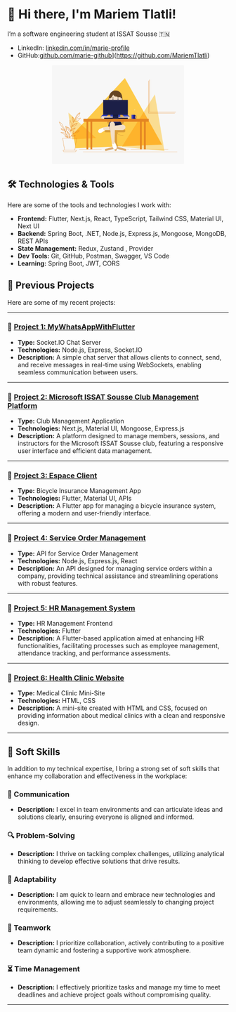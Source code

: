 # 👋 Hi there, I'm **Mariem Tlatli**!
 I’m a software engineering student at ISSAT Sousse 🇹🇳
 - LinkedIn: [linkedin.com/in/marie-profile](https://www.linkedin.com)
- GitHub:[github.com/marie-github](https://github.com/marie-github)](https://github.com/MariemTlatli)
<p align="center">
  <a href="https://github.com/MariemTlatli" target="_blank">
    <img src="https://github.com/Eya-Laouini/Eya-Laouini/blob/main/programmer.gif" alt="Header Image" width="300" height="auto">
  </a>
</p>
  
## 🛠️ Technologies & Tools
Here are some of the tools and technologies I work with:

- **Frontend:** Flutter, Next.js, React, TypeScript, Tailwind CSS, Material UI, Next UI
- **Backend:** Spring Boot, .NET, Node.js, Express.js, Mongoose, MongoDB, REST APIs
- **State Management:** Redux, Zustand , Provider
- **Dev Tools:** Git, GitHub, Postman, Swagger, VS Code 
- **Learning:** Spring Boot, JWT, CORS

## 📂 Previous Projects
Here are some of my recent projects:

---

### 🌟 [Project 1: MyWhatsAppWithFlutter](https://example.com)
- **Type:** Socket.IO Chat Server
- **Technologies:** Node.js, Express, Socket.IO
- **Description:** A simple chat server that allows clients to connect, send, and receive messages in real-time using WebSockets, enabling seamless communication between users.

---

### 🌟 [Project 2: Microsoft ISSAT Sousse Club Management Platform](https://example.com)
- **Type:** Club Management Application
- **Technologies:** Next.js, Material UI, Mongoose, Express.js
- **Description:** A platform designed to manage members, sessions, and instructors for the Microsoft ISSAT Sousse club, featuring a responsive user interface and efficient data management.

---

### 🌟 [Project 3: Espace Client](https://mariemtlatli.github.io/espace-client/)
- **Type:** Bicycle Insurance Management App
- **Technologies:** Flutter, Material UI, APIs
- **Description:** A Flutter app for managing a bicycle insurance system, offering a modern and user-friendly interface.

---

### 🌟 [Project 4: Service Order Management ](https://github.com/MariemTlatli/L-Mobile-back)
- **Type:** API for Service Order Management
- **Technologies:** Node.js, Express.js, React
- **Description:** An API designed for managing service orders within a company, providing technical assistance and streamlining operations with robust features.

---

### 🌟 [Project 5: HR Management System](https://example.com)
- **Type:** HR Management Frontend
- **Technologies:** Flutter
- **Description:** A Flutter-based application aimed at enhancing HR functionalities, facilitating processes such as employee management, attendance tracking, and performance assessments.

---

### 🌟 [Project 6: Health Clinic Website](https://example.com)
- **Type:** Medical Clinic Mini-Site
- **Technologies:** HTML, CSS
- **Description:** A mini-site created with HTML and CSS, focused on providing information about medical clinics with a clean and responsive design.

---

## 🤝 Soft Skills
In addition to my technical expertise, I bring a strong set of soft skills that enhance my collaboration and effectiveness in the workplace:


### 📢 Communication
- **Description:** I excel in team environments and can articulate ideas and solutions clearly, ensuring everyone is aligned and informed.

### 🔍 Problem-Solving
- **Description:** I thrive on tackling complex challenges, utilizing analytical thinking to develop effective solutions that drive results.

### 🔄 Adaptability
- **Description:** I am quick to learn and embrace new technologies and environments, allowing me to adjust seamlessly to changing project requirements.

### 🤝 Teamwork
- **Description:** I prioritize collaboration, actively contributing to a positive team dynamic and fostering a supportive work atmosphere.

### ⏳ Time Management
- **Description:** I effectively prioritize tasks and manage my time to meet deadlines and achieve project goals without compromising quality.

---



